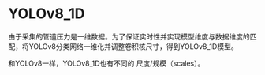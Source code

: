 # YOLOv8_1D

由于采集的管道压力是一维数据。为了保证实时性并实现模型维度与数据维度的匹配，将YOLOv8分类网络一维化并调整卷积核尺寸，得到YOLOv8_1D模型。

和YOLOv8一样，YOLOv8_1D也有不同的 尺度/规模（scales）。
